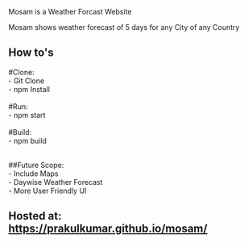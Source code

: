 Mosam is a Weather Forcast Website

Mosam shows weather forecast of 5 days for any City of any Country

## How to's
  #Clone: <br>
    - Git Clone<br>
    - npm Install <br>
  <br>
  #Run:<br>
    - npm start
  <br><br>
  #Build:<br>
    - npm build
  <br><br>
 
  ##Future Scope:<br>
    - Include Maps<br>
    - Daywise Weather Forecast<br>
    - More User Friendly UI
  <br>

  ## Hosted at: https://prakulkumar.github.io/mosam/<br><br><br><br>